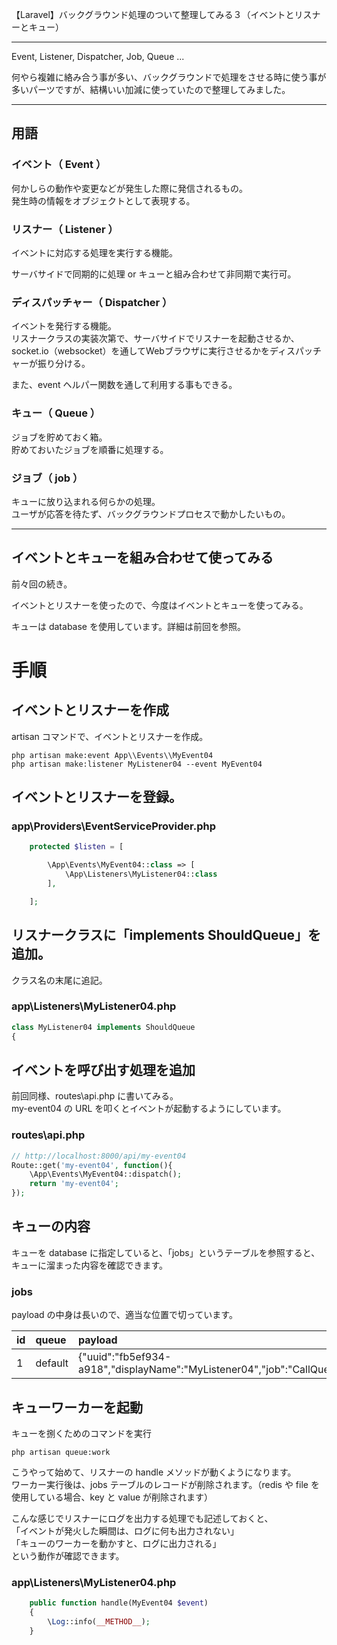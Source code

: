 【Laravel】バックグラウンド処理のついて整理してみる３（イベントとリスナーとキュー）
________________________________________________________________________________________________

Event, Listener, Dispatcher, Job, Queue ...  

何やら複雑に絡み合う事が多い、バックグラウンドで処理をさせる時に使う事が多いパーツですが、結構いい加減に使っていたので整理してみました。  

___________________________________________________________________________
## 用語

### イベント（ Event ）
何かしらの動作や変更などが発生した際に発信されるもの。   
発生時の情報をオブジェクトとして表現する。  

### リスナー（ Listener ）
イベントに対応する処理を実行する機能。  

サーバサイドで同期的に処理 or キューと組み合わせて非同期で実行可。  

### ディスパッチャー（ Dispatcher ）
イベントを発行する機能。  
リスナークラスの実装次第で、サーバサイドでリスナーを起動させるか、socket.io（websocket）を通してWebブラウザに実行させるかをディスパッチャーが振り分ける。  

また、event ヘルパー関数を通して利用する事もできる。  

### キュー（ Queue ）
ジョブを貯めておく箱。  
貯めておいたジョブを順番に処理する。  

### ジョブ（ job ）
キューに放り込まれる何らかの処理。  
ユーザが応答を待たず、バックグラウンドプロセスで動かしたいもの。  

___________________________________________________________________________
## イベントとキューを組み合わせて使ってみる
前々回の続き。  

イベントとリスナーを使ったので、今度はイベントとキューを使ってみる。  

キューは database を使用しています。詳細は前回を参照。  

# 手順

## イベントとリスナーを作成

artisan コマンドで、イベントとリスナーを作成。
```
php artisan make:event App\\Events\\MyEvent04
php artisan make:listener MyListener04 --event MyEvent04
```

## イベントとリスナーを登録。

### app\Providers\EventServiceProvider.php
```php
    protected $listen = [

        \App\Events\MyEvent04::class => [
            \App\Listeners\MyListener04::class
        ],

    ];
```

## リスナークラスに「implements ShouldQueue」を追加。
クラス名の末尾に追記。

### app\Listeners\MyListener04.php
```php
class MyListener04 implements ShouldQueue
{
```

## イベントを呼び出す処理を追加
前回同様、routes\api.php に書いてみる。  
my-event04 の URL を叩くとイベントが起動するようにしています。  

### routes\api.php
```php
// http://localhost:8000/api/my-event04
Route::get('my-event04', function(){
    \App\Events\MyEvent04::dispatch();
    return 'my-event04';
});
```

## キューの内容
キューを database に指定していると、「jobs」というテーブルを参照すると、キューに溜まった内容を確認できます。

### jobs
payload の中身は長いので、適当な位置で切っています。

|  id   |  queue    |  payload                                                                               |  attempts  |  reserved_at  |  available_at  |  created_at  |
|:------|:----------|:---------------------------------------------------------------------------------------|:-----------|:--------------|:---------------|:-------------|
|  1    |  default  |  {"uuid":"fb5ef934-a918","displayName":"MyListener04","job":"CallQueuedHandler@call",  |  0         |  « NULL »     |  1627686058    |  1627686058  |


## キューワーカーを起動
キューを捌くためのコマンドを実行
```
php artisan queue:work
```

こうやって始めて、リスナーの handle メソッドが動くようになります。  
ワーカー実行後は、jobs テーブルのレコードが削除されます。（redis や file を使用している場合、key と value が削除されます）  

こんな感じでリスナーにログを出力する処理でも記述しておくと、  
「イベントが発火した瞬間は、ログに何も出力されない」  
「キューのワーカーを動かすと、ログに出力される」  
という動作が確認できます。  

### app\Listeners\MyListener04.php
```php
    public function handle(MyEvent04 $event)
    {
        \Log::info(__METHOD__);
    }
```

